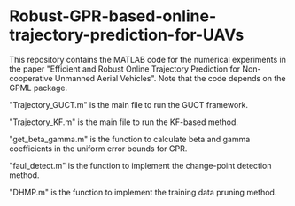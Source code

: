 # Robust-GPR-based-online-trajectory-prediction-for-UAVs

This repository contains the MATLAB code for the numerical experiments in the paper "Efficient and Robust Online Trajectory Prediction for Non-cooperative Unmanned Aerial Vehicles". Note that the code depends on the GPML package. 

"Trajectory_GUCT.m" is the main file to run the GUCT framework.

"Trajectory_KF.m" is the main file to run the KF-based method.

"get_beta_gamma.m" is the function to calculate beta and gamma coefficients in the uniform error bounds for GPR.

"faul_detect.m" is the function to implement the change-point detection method.

"DHMP.m" is the function to implement the training data pruning method. 
